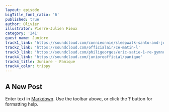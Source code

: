 ```yaml
---
layout: episode
bigTitle_font_ratio: '6'
published: true
author: Olivier
illustrator: Pierre-Julien Fieux
category: '241'
guest_name: Juniore
track1_link: 'https://soundcloud.com/connieonnie/sleepwalk-santo-and-johnny'
track2_link: 'https://soundcloud.com/officialair/ce-matin-l'
track3_link: 'https://soundcloud.com/philigeorges/eric-satie-1-re-gymnop-die'
track4_link: 'https://soundcloud.com/junioreofficial/panique'
track4_title: Juniore - Panique
track4_color: trippy
---
```

## A New Post

Enter text in [Markdown](http://daringfireball.net/projects/markdown/). Use the toolbar above, or click the **?** button for formatting help.
